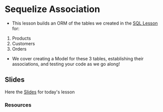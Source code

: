 # Sequelize Association
- This lesson builds an ORM of the tables we created in the [SQL Lesson](https://github.com/ElvisGarcia079/SQL-Multiverse) for: 
1. Products
2. Customers
3. Orders

- We cover creating a Model for these 3 tables, establishing their associations, and testing your code as we go along!

## Slides
Here the [Slides](https://docs.google.com/presentation/d/e/2PACX-1vTyK6xYIYnhiMaeeW-WgJUPSmEWbOFc7-V7-N3lYFw44jI2geMHb0wXZnCcAWZwuwx-lBPrapkw7f0Y/pub?start=false&loop=false&delayms=3000) for today's lesson

### Resources
